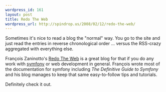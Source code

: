 ```yaml
--- 
wordpress_id: 161
layout: post
title: Redo The Web
wordpress_url: http://spindrop.us/2008/02/12/redo-the-web/
---
```

Sometimes it's nice to read a blog the "normal" way.  You go to the site and just read the entries in reverse chronological order ... versus the RSS-crazy aggregated with everything else.

François Zaninotto's [Redo The Web][r] is a great blog for that if you do any work with [symfony][] or web development in general.  François wrote most of the documentation for symfony including *The Definitive Guide to Symfony* and his blog manages to keep that same easy-to-follow tips and tutorials.

Definitely check it out.

[r]: http://redotheweb.com/
[symfony]: http://symfony-project.com/
